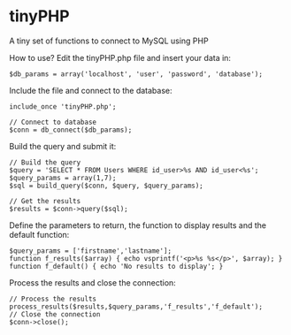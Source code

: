 # tinyPHP
A tiny set of functions to connect to MySQL using PHP

How to use?
Edit the tinyPHP.php file and insert your data in:
```
$db_params = array('localhost', 'user', 'password', 'database');
```
Include the file and connect to the database:
```
include_once 'tinyPHP.php';
    
// Connect to database
$conn = db_connect($db_params);
```
Build the query and submit it:
```
// Build the query
$query = 'SELECT * FROM Users WHERE id_user>%s AND id_user<%s';
$query_params = array(1,7);
$sql = build_query($conn, $query, $query_params);

// Get the results
$results = $conn->query($sql);
```
Define the parameters to return, the function to display results and the default function:
```
$query_params = ['firstname','lastname'];
function f_results($array) { echo vsprintf('<p>%s %s</p>', $array); }
function f_default() { echo 'No results to display'; }
```
Process the results and close the connection:
```
// Process the results
process_results($results,$query_params,'f_results','f_default');
// Close the connection
$conn->close();
```
